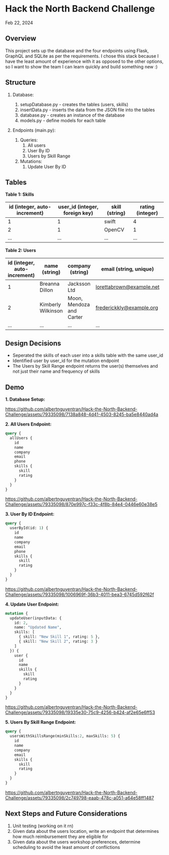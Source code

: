 # Hack the North Backend Challenge

Feb 22, 2024

## Overview

This project sets up the database and the four endpoints using Flask, GraphQL and SQLite as per the requirements. I chose this stack because I have the least amount of experience with it as opposed to the other options, so I want to show the team I can learn quickly and build something new :)

## Structure

1. Database:
    1. setupDatabase.py - creates the tables (users, skills)
    2. insertData.py - inserts the data from the JSON file into the tables
    3. database.py - creates an instance of the database
    4. models.py - define models for each table

2. Endpoints (main.py):
    1. Queries:
        1. All users
        2. User By ID
        3. Users by Skill Range
    2. Mutations:
        1. Update User By ID

## Tables

**Table 1: Skills**

| id (integer, auto-increment) | user_id (integer, foreign key) | skill (string) | rating (integer) |
| --------------------------- | ------------------------------ | -------------- | ---------------- |
| 1                           | 1                              | swift         | 4                |
| 2                           | 1                              | OpenCV        | 1                |
| ...                           | ...                           | ...        | ...              |

**Table 2: Users**

| id (integer, auto-increment) | name (string)      | company (string)         | email (string, unique)   | phone (string)  |
| ---------------------------- | ------------------ | ------------------------ | ------------------------ | --------------- |
| 1                            | Breanna Dillon     | Jacksson Ltd             | lorettabrown@example.net | +1-924-116-7963 |
| 2                            | Kimberly Wilkinson | Moon, Mendoza and Carter | frederickkly@example.org | (186)579-0542   |
| ...                          | ...                | ...                      | ...                      | ...             |

## Design Decisions

* Seperated the skills of each user into a skills table with the same user_id
* Identified user by user_id for the mutation endpoint
* The Users by Skill Range endpoint returns the user(s) themselves and not just their name and frequency of skills

## Demo

**1. Database Setup:**

https://github.com/albertnguyentran/Hack-the-North-Backend-Challenge/assets/79335098/7138a848-4d41-4503-8245-ba5e8440ad4a

**2. All Users Endpoint:**

```graphql
query {
  allUsers {
    id
    name
    company
    email
    phone
    skills {
      skill
      rating
    }
  }
}
```

https://github.com/albertnguyentran/Hack-the-North-Backend-Challenge/assets/79335098/870e997c-f33c-4f8b-84e4-0446e60e38e5

**3. User By ID Endpoint:**

```graphql
query {
  userById(id: 1) {
    id
    name
    company
    email
    phone
    skills {
      skill
      rating
    }
  }
}
```

https://github.com/albertnguyentran/Hack-the-North-Backend-Challenge/assets/79335098/1006969f-36b3-4011-bea3-6745d592f62f

**4. Update User Endpoint:**

```graphql
mutation {
  updateUser(inputData: {
    id: 2,
    name: "Updated Name",
    skills: [
      { skill: "New Skill 1", rating: 5 },
      { skill: "New Skill 2", rating: 3 }
    ]
  }) {
    user {
      id
      name
      skills {
        skill
        rating
      }
    }
  }
}
```

https://github.com/albertnguyentran/Hack-the-North-Backend-Challenge/assets/79335098/19335e30-75c9-4256-b424-af2e65e6ff53

**5. Users By Skill Range Endpoint:**

```graphql
query {
  usersWithSkillsRange(minSkills:2, maxSkills: 5) {
    id
    name
    company
    email
    skills {
      skill
      rating
    }
  }
}

```

https://github.com/albertnguyentran/Hack-the-North-Backend-Challenge/assets/79335098/2c749798-eaab-478c-a051-a64e58ff1487


## Next Steps and Future Considerations

1. Unit testing (working on it rn)
2. Given data about the users location, write an endpoint that determines how much reimbursement they are eligible for
3. Given data about the users workshop preferences, determine scheduling to avoid the least amount of conflictions



